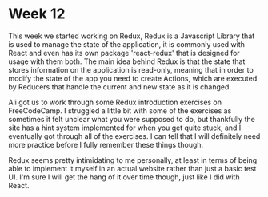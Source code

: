 # Week 12

This week we started working on Redux, Redux is a Javascript Library that is used to manage the state of the application, it is commonly used with React and even has its own package 'react-redux' that is designed for usage with them both. The main idea behind Redux is that the state that stores information on the application is read-only, meaning that in order to modify the state of the app you need to create Actions, which are executed by Reducers that handle the current and new state as it is changed.

Ali got us to work through some Redux introduction exercises on FreeCodeCamp. I struggled a little bit with some of the exercises as sometimes it felt unclear what you were supposed to do, but thankfully the site has a hint system implemented for when you get quite stuck, and I eventually got through all of the exercises. I can tell that I will definitely need more practice before I fully remember these things though.

Redux seems pretty intimidating to me personally, at least in terms of being able to implement it myself in an actual website rather than just a basic test UI. I'm sure I will get the hang of it over time though, just like I did with React.

